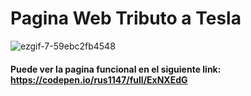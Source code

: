 # Pagina Web Tributo a Tesla


![ezgif-7-59ebc2fb4548](https://user-images.githubusercontent.com/11878500/111252048-17ecb980-85ef-11eb-9786-c8c413bb0a3d.gif)


#### Puede ver la pagina funcional en el siguiente link: https://codepen.io/rus1147/full/ExNXEdG
